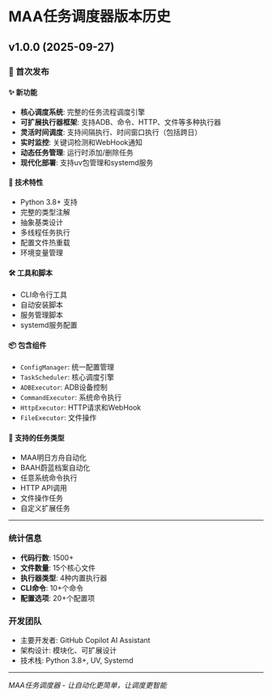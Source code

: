 # MAA任务调度器版本历史

## v1.0.0 (2025-09-27)

### 🎉 首次发布

#### ✨ 新功能
- **核心调度系统**: 完整的任务流程调度引擎
- **可扩展执行器框架**: 支持ADB、命令、HTTP、文件等多种执行器
- **灵活时间调度**: 支持间隔执行、时间窗口执行（包括跨日）
- **实时监控**: 关键词检测和WebHook通知
- **动态任务管理**: 运行时添加/删除任务
- **现代化部署**: 支持uv包管理和systemd服务

#### 🔧 技术特性
- Python 3.8+ 支持
- 完整的类型注解
- 抽象基类设计
- 多线程任务执行
- 配置文件热重载
- 环境变量管理

#### 🛠️ 工具和脚本
- CLI命令行工具
- 自动安装脚本
- 服务管理脚本
- systemd服务配置

#### 📦 包含组件
- `ConfigManager`: 统一配置管理
- `TaskScheduler`: 核心调度引擎
- `ADBExecutor`: ADB设备控制
- `CommandExecutor`: 系统命令执行
- `HttpExecutor`: HTTP请求和WebHook
- `FileExecutor`: 文件操作

#### 🎯 支持的任务类型
- MAA明日方舟自动化
- BAAH蔚蓝档案自动化
- 任意系统命令执行
- HTTP API调用
- 文件操作任务
- 自定义扩展任务

---

### 统计信息
- **代码行数**: 1500+
- **文件数量**: 15个核心文件
- **执行器类型**: 4种内置执行器
- **CLI命令**: 10+个命令
- **配置选项**: 20+个配置项

### 开发团队
- 主要开发者: GitHub Copilot AI Assistant
- 架构设计: 模块化、可扩展设计
- 技术栈: Python 3.8+, UV, Systemd

---

*MAA任务调度器 - 让自动化更简单，让调度更智能*